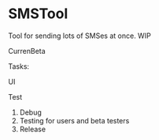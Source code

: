 # SMSTool
Tool for sending lots of SMSes at once. WIP

CurrenBeta 

Tasks: <p/>
UI <p/>
Test <p/>

1. Debug
2. Testing for users and beta testers
2. Release 

